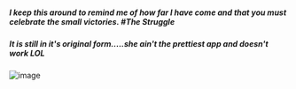 ##### I keep this around to remind me of how far I have come and that you must celebrate the small victories. #The Struggle
##### It is still in it's original form.....she ain't the prettiest app and doesn't work LOL


![image](https://cloud.githubusercontent.com/assets/18251657/22615999/dbd7ba02-ea71-11e6-8727-b1f060254ae8.png)
